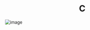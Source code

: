 <h1 align="center">C</h1>

![image](https://user-images.githubusercontent.com/101855570/204325715-9320535f-58e1-4e5d-98bc-8ce679cefe8a.png)
